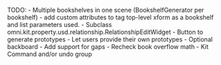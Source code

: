 TODO:
    - Multiple bookshelves in one scene (BookshelfGenerator per bookshelf)
    - add custom attributes to tag top-level xform as a bookshelf and list parameters used.
    - Subclass omni.kit.property.usd.relationship.RelationshipEditWidget
    - Button to generate prototypes
    - Let users provide their own prototypes
    - Optional backboard
    - Add support for gaps
    - Recheck book overflow math
    - Kit Command and/or undo group